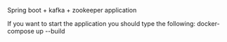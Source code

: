 Spring boot + kafka + zookeeper application 

If you want to start the application you should type the following:
docker-compose up --build